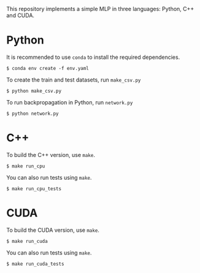 This repository implements a simple MLP in three languages: Python, C++ and CUDA.

# Python

It is recommended to use `conda` to install the required dependencies.

```console
$ conda env create -f env.yaml
```

To create the train and test datasets, run `make_csv.py`

```console
$ python make_csv.py
```

To run backpropagation in Python, run `network.py`

```console
$ python network.py
```

# C++

To build the C++ version, use `make`.

```console
$ make run_cpu
```

You can also run tests using `make`.

```console
$ make run_cpu_tests
```

# CUDA

To build the CUDA version, use `make`.

```console
$ make run_cuda
```

You can also run tests using `make`.

```console
$ make run_cuda_tests
```